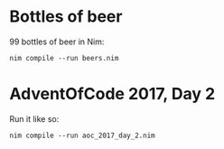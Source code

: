 Bottles of beer
===============

99 bottles of beer in Nim:

```
nim compile --run beers.nim
```

AdventOfCode 2017, Day 2
========================

Run it like so:

```
nim compile --run aoc_2017_day_2.nim
```